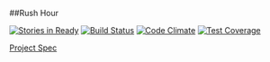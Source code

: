 ##Rush Hour

[![Stories in Ready](https://badge.waffle.io/weilandia/rush-hour.png?label=ready&title=Ready)](http://waffle.io/weilandia/rush-hour) [![Build Status](https://travis-ci.org/weilandia/rush-hour.svg?branch=master)](https://travis-ci.org/weilandia/rush-hour) [![Code Climate](https://codeclimate.com/github/weilandia/rush-hour/badges/gpa.svg)](https://codeclimate.com/github/weilandia/rush-hour) [![Test Coverage](https://codeclimate.com/github/weilandia/rush-hour/badges/coverage.svg)](https://codeclimate.com/github/weilandia/rush-hour/coverage)

[Project Spec](https://github.com/turingschool/curriculum/blob/master/source/projects/rush_hour.md)

